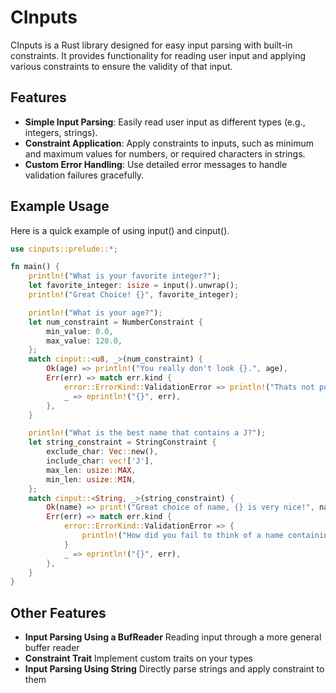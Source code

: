 # CInputs

CInputs is a Rust library designed for easy input parsing with built-in constraints. It provides functionality for reading user input and applying various constraints to ensure the validity of that input.

## Features

- **Simple Input Parsing**: Easily read user input as different types (e.g., integers, strings).
- **Constraint Application**: Apply constraints to inputs, such as minimum and maximum values for numbers, or required characters in strings.
- **Custom Error Handling**: Use detailed error messages to handle validation failures gracefully.

## Example Usage
Here is a quick example of using input() and cinput().
```rust
use cinputs::prelude::*;

fn main() {
    println!("What is your favorite integer?");
    let favorite_integer: isize = input().unwrap();
    println!("Great Choice! {}", favorite_integer);

    println!("What is your age?");
    let num_constraint = NumberConstraint {
        min_value: 0.0,
        max_value: 120.0,
    };
    match cinput::<u8, _>(num_constraint) {
        Ok(age) => println!("You really don't look {}.", age),
        Err(err) => match err.kind {
            error::ErrorKind::ValidationError => println!("Thats not possible."),
            _ => eprintln!("{}", err),
        },
    }

    println!("What is the best name that contains a J?");
    let string_constraint = StringConstraint {
        exclude_char: Vec::new(),
        include_char: vec!['J'],
        max_len: usize::MAX,
        min_len: usize::MIN,
    };
    match cinput::<String, _>(string_constraint) {
        Ok(name) => print!("Great choice of name, {} is very nice!", name),
        Err(err) => match err.kind {
            error::ErrorKind::ValidationError => {
                println!("How did you fail to think of a name containing J!?!?")
            }
            _ => eprintln!("{}", err),
        },
    }
}

```

## Other Features
- **Input Parsing Using a BufReader** Reading input through a more general buffer reader
- **Constraint Trait** Implement custom traits on your types
- **Input Parsing Using String** Directly parse strings and apply constraint to them

